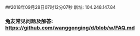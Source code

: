 ##2018年09月28日07时12分07秒 新址: 104.248.147.84
### 兔友常见问题及解答: https://github.com/wanggonging/d/blob/w/FAQ.md
